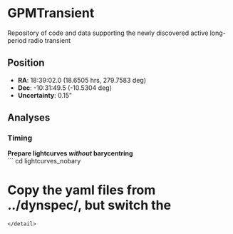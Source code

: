 # GPMTransient
Repository of code and data supporting the newly discovered active long-period radio transient

## Position

- **RA**: 18:39:02.0 (18.6505 hrs, 279.7583 deg)
- **Dec**: -10:31:49.5 (-10.5304 deg)
- **Uncertainty**: 0.15"

## Analyses

### Timing

<detail>
<summary><b>Prepare lightcurves <i>without</i> barycentring</b></summary>
```
cd lightcurves_nobary

# Copy the yaml files from ../dynspec/, but switch the 
```
</detail>
